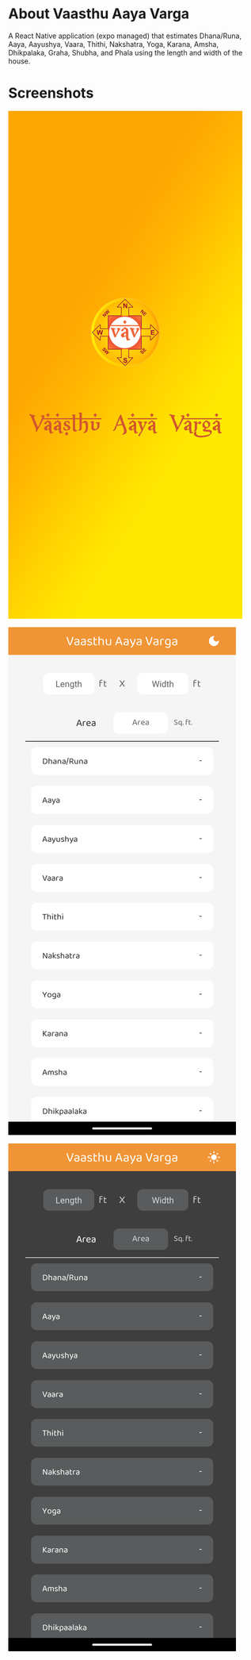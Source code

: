 # About Vaasthu Aaya Varga

A React Native application (expo managed) that estimates Dhana/Runa, Aaya, Aayushya, Vaara, Thithi, Nakshatra, Yoga, Karana, Amsha, Dhikpalaka, Graha, Shubha, and Phala using the length and width of the house.


# Screenshots

![1730644228701](image/README/1730644228701.png)

![1730644715165](image/README/1730644715165.png)

![1730644722497](image/README/1730644722497.png)
